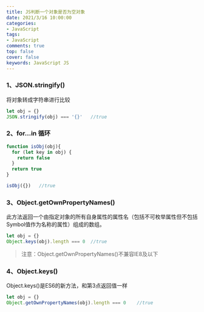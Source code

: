 ```yaml
---
title: JS判断一个对象是否为空对象
date: 2021/3/16 10:00:00
categories: 
- JavaScript
tags: 
- JavaScript
comments: true
top: false
cover: false
keywords: JavaScript JS
---
```


### 1、JSON.stringify()
将对象转成字符串进行比较
```javascript
let obj = {}
JSON.stringify(obj) === '{}'   //true
```

### 2、for...in 循环
```javascript
function isObj(obj){
  for (let key in obj) {
    return false
  }
  return true
}

isObj({})	//true
```

### 3、Object.getOwnPropertyNames()
此方法返回一个由指定对象的所有自身属性的属性名（包括不可枚举属性但不包括Symbol值作为名称的属性）组成的数组。
```javascript
let obj = {}
Object.keys(obj).length === 0  //true
```

> 注意：Object.getOwnPropertyNames()不兼容IE8及以下

### 4、Object.keys()
Object.keys()是ES6的新方法，和第3点返回值一样
```javascript
let obj = {}
Object.getOwnPropertyNames(obj).length === 0	//true
```